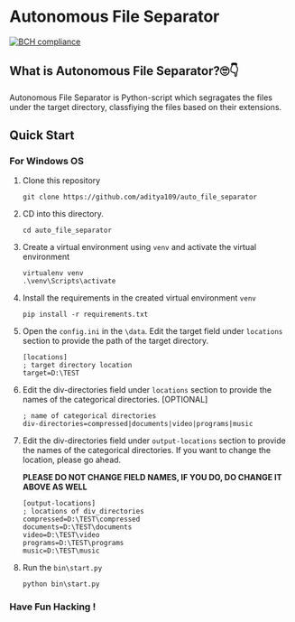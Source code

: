 # Autonomous File Separator

[![BCH compliance](https://bettercodehub.com/edge/badge/aditya109/auto_file_separator?branch=master)](https://bettercodehub.com/)
## What is Autonomous File Separator?🙄👇
Autonomous File Separator is Python-script which segragates the files under the target directory, classfiying the files based on their extensions.

## Quick Start
### For Windows OS

1.  Clone this repository 
    ```
    git clone https://github.com/aditya109/auto_file_separator
    ```
    
2.  CD into this directory.
    ```
    cd auto_file_separator
    ```
    
3.  Create a virtual environment using `venv` and activate the virtual environment
    ```
    virtualenv venv 
    .\venv\Scripts\activate
    ```

4.  Install the requirements in the created virtual environment `venv`
    ```
    pip install -r requirements.txt
    ```
 
5.  Open the `config.ini` in the `\data`.
    Edit the target field under `locations` section to provide the path of the target directory. 
    ```
    [locations]
    ; target directory location
    target=D:\TEST
    ```
    
6.  Edit the div-directories field under `locations` section to provide the names of the categorical directories. [OPTIONAL]
    
    ```
    ; name of categorical directories
    div-directories=compressed|documents|video|programs|music
    ```
    
7.  Edit the div-directories field under `output-locations` section to provide the names of the categorical directories.
    If you want to change the location, please go ahead.
    
    **PLEASE DO NOT CHANGE FIELD NAMES, IF YOU DO, DO CHANGE IT ABOVE AS WELL**
    ```
    [output-locations]
    ; locations of div_directories
    compressed=D:\TEST\compressed
    documents=D:\TEST\documents
    video=D:\TEST\video
    programs=D:\TEST\programs
    music=D:\TEST\music
    ``` 

8.  Run the `bin\start.py`
    ```
    python bin\start.py
    ```
 
### Have Fun Hacking ! 
